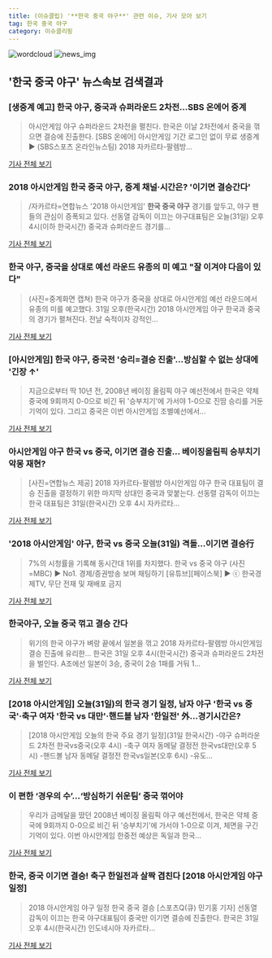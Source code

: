 ```yaml
---
title: (이슈클립) '**한국 중국 야구**' 관련 이슈, 기사 모아 보기
tag: 한국 중국 야구
category: 이슈클리핑
---
```

![wordcloud](https://s3.ap-northeast-2.amazonaws.com/lyrics101-wordcloud/2018-08-31-1535691682.png)
![news_img](https://user-images.githubusercontent.com/42597476/44507050-1206f400-a6e4-11e8-8d98-7ffbfebb353f.png)
## **'**한국 중국 야구**'** 뉴스속보 검색결과
### [생중계 예고] 한국 야구, 중국과 슈퍼라운드 2차전…SBS 온에어 중계

>아시안게임 야구 슈퍼라운드 2차전을 펼친다. 한국은 이날 2차전에서 중국을 꺾으면 결승에 진출한다. [SBS 온에어] 아시안게임 기간 로그인 없이 무료 생중계 ▶ (SBS스포츠 온라인뉴스팀) 2018 자카르타-팔렘방...

<a href="https://programs.sbs.co.kr/sports/ag2018/article/56053/S10009193599" target="_blank">기사 전체 보기</a>

### 2018 아시안게임 **한국 중국 야구**, 중계 채널·시간은? '이기면 결승간다'

>/자카르타=연합뉴스  '2018 아시안게임' **한국 중국 야구** 경기를 앞두고, 야구 팬들의 관심이 증폭되고 있다. 선동열 감독이 이끄는 야구대표팀은 오늘(31일) 오후 4시(이하 한국시간) 중국과 슈퍼라운드 경기를...

<a href="http://www.kyeongin.com/main/view.php?key=20180831001321221" target="_blank">기사 전체 보기</a>

### 한국 야구, 중국을 상대로 예선 라운드 유종의 미 예고 "잘 이겨야 다음이 있다"

>(사진=중계화면 캡쳐) 한국 야구가 중국을 상대로 아시안게임 예선 라운드에서 유종의 미를 예고했다. 31일 오후(한국시간) 2018 아시안게임 야구 한국과 중국의 경기가 펼쳐진다.  전날 숙적이자 강적인...

<a href="http://www.siminilbo.co.kr/news/articleView.html?idxno=577893" target="_blank">기사 전체 보기</a>

### [아시안게임] 한국 야구, 중국전 '승리=결승 진출'...방심할 수 없는 상대에 '긴장 ↑'

>지금으로부터 딱 10년 전, 2008년 베이징 올림픽 야구 예선전에서 한국은 약체 중국에 9회까지 0-0으로 비긴 뒤 '승부치기'에 가서야 1-0으로 진땀 승리를 거둔 기억이 있다. 그리고 중국은 이번 아시안게임 조별예선에서...

<a href="http://www.slist.kr/news/articleView.html?idxno=44174" target="_blank">기사 전체 보기</a>

### 아시안게임 야구 한국 vs 중국, 이기면 결승 진출… 베이징올림픽 승부치기 악몽 재현?

>[사진=연합뉴스 제공] 2018 자카르타-팔렘방 아시안게임 야구 한국 대표팀이 결승 진출을 결정하기 위한 마지막 상대인 중국과 맞붙는다. 선동렬 감독이 이끄는 한국 대표팀은 31일(한국시간) 오후 4시 자카르타...

<a href="http://www.ajunews.com/view/20180831132114955" target="_blank">기사 전체 보기</a>

### '2018 아시안게임' 야구, 한국 vs 중국 오늘(31일) 격돌…이기면 결승行

>7%의 시청률을 기록해 동시간대 1위를 차지했다. 한국 vs 중국 야구 (사진=MBC) ▶ No1. 경제/증권방송 보며 채팅하기 [유튜브][페이스북] ▶ ⓒ 한국경제TV, 무단 전재 및 재배포 금지

<a href="http://news.wowtv.co.kr/NewsCenter/News/Read?articleId=A201808310239&t=NN" target="_blank">기사 전체 보기</a>

### 한국야구, 오늘 중국 꺾고 결승 간다

>위기의 한국 야구가 벼랑 끝에서 일본을 꺾고 2018 자카르타-팔렘방 아시안게임 결승 진출에 유리한... 한국은 31일 오후 4시(한국시간) 중국과 슈퍼라운드 2차전을 벌인다. A조에선 일본이 3승, 중국이 2승 1패를 거둬 1...

<a href="http://www.knnews.co.kr/news/articleView.php?idxno=1260330" target="_blank">기사 전체 보기</a>

### [2018 아시안게임] 오늘(31일)의 한국 경기 일정, 남자 야구 '한국 vs 중국'·축구 여자 '한국 vs 대만'·핸드볼 남자 '한일전' 外…경기시간은?

>[2018 아시안게임 오늘의 한국 주요 경기 일정](31일 한국시간) -야구 슈퍼라운드 2차전 한국vs중국(오후 4시) -축구 여자 동메달 결정전 한국vs대만(오후 5시) -핸드볼 남자 동메달 결정전 한국vs일본(오후 6시) -유도...

<a href="http://www.etoday.co.kr/news/section/newsview.php?idxno=1658434" target="_blank">기사 전체 보기</a>

### 이 편한 ‘경우의 수’…‘방심하기 쉬운팀’ 중국 꺾어야

>우리가 금메달을 땄던 2008년 베이징 올림픽 야구 예선전에서, 한국은 약체 중국에 9회까지 0-0으로 비긴 뒤 ‘승부치기’에 가서야 1-0으로 이겨, 체면을 구긴 기억이 있다. 이번 아시안게임 한중전 예상은 독일과 한국...

<a href="http://news.heraldcorp.com/view.php?ud=20180831000474" target="_blank">기사 전체 보기</a>

### 한국, 중국 이기면 결승! 축구 한일전과 살짝 겹친다 [2018 아시안게임 야구 일정]

>2018 아시안게임 야구 일정 한국 중국 결승  [스포츠Q(큐) 민기홍 기자] 선동열 감독이 이끄는 한국 야구대표팀이 중국만 이기면 결승에 진출한다. 한국은 31일 오후 4시(한국시간) 인도네시아 자카르타...

<a href="http://www.sportsq.co.kr/news/articleView.html?idxno=300866" target="_blank">기사 전체 보기</a>


